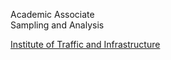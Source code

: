 Academic Associate<br>
Sampling and Analysis

<a href='https://www.h-ka.de/en/ivi/team'>Institute of Traffic and Infrastructure</a>